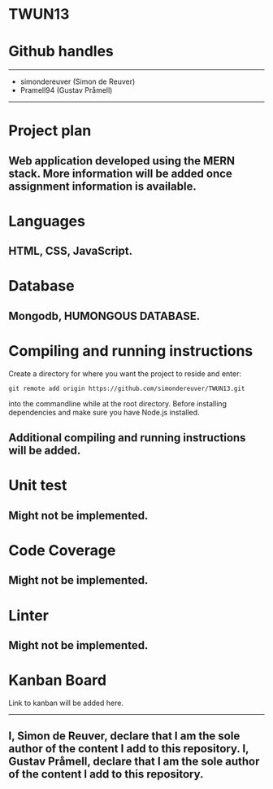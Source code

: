 # TWUN13

# Github handles
---
* simondereuver (Simon de Reuver)
* Pramell94 (Gustav Pråmell)

---
# Project plan

Web application developed using the MERN stack. More information will be added once assignment information is available.
---
# Languages

HTML, CSS, JavaScript.
---
# Database

Mongodb, HUMONGOUS DATABASE.
---
# Compiling and running instructions

Create a directory for where you want the project to reside and enter:

```git remote add origin https://github.com/simondereuver/TWUN13.git```

into the commandline while at the root directory. Before installing dependencies and make sure you have Node.js installed.

Additional compiling and running instructions will be added.
---
# Unit test
Might not be implemented.
---
# Code Coverage
Might not be implemented.
---
# Linter
Might not be implemented.
---
# Kanban Board
Link to kanban will be added here.

---
I, Simon de Reuver, declare that I am the sole author of the content I add to this repository.
I, Gustav Pråmell, declare that I am the sole author of the content I add to this repository.
---
